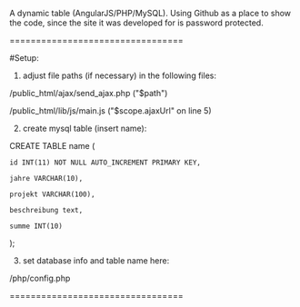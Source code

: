 A dynamic table (AngularJS/PHP/MySQL). Using Github as a place to show the code, since the site it was developed for is password protected.

=================================

#Setup:

1. adjust file paths (if necessary) in the following files:

 /public_html/ajax/send_ajax.php ("$path")
 
 /public_html/lib/js/main.js ("$scope.ajaxUrl" on line 5)

2. create mysql table (insert name):

  CREATE TABLE name (
  
  	id INT(11) NOT NULL AUTO_INCREMENT PRIMARY KEY,
  	
  	jahre VARCHAR(10),
  	
  	projekt VARCHAR(100),
  	
  	beschreibung text,
  	
  	summe INT(10)
  
  );

3. set database info and table name here:

 /php/config.php

=================================
